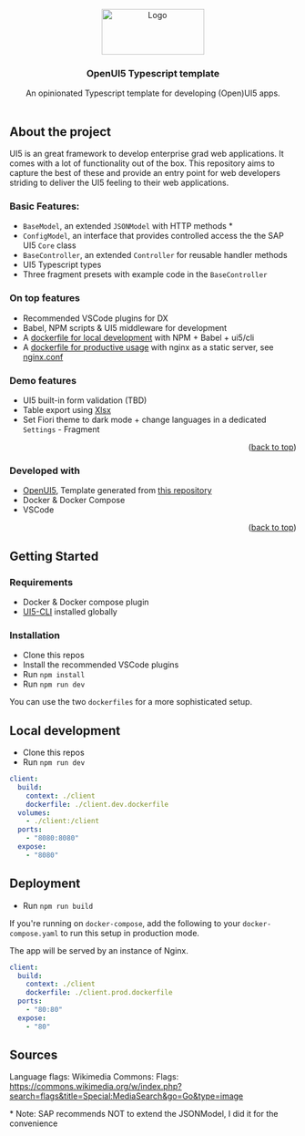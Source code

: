 <div id="top"></div>

<!-- PROJECT LOGO -->
<br />
<div align="center">
  <a href="https://github.com/cpro-iot">
    <img src="https://cpro-karriere.com/image/LOGO/doefwYl1s92eauMm83CoxrkXnOM76tazOd1RDgVzXeyn6h" alt="Logo" width="180" height="80">
  </a>
  
<h3 align="center">OpenUI5 Typescript template</h3>

  <p align="center">
  An opinionated Typescript template for developing (Open)UI5 apps. 
    <br />
    <br />
  </p>
</div>

## About the project

UI5 is an great framework to develop enterprise grad web applications. It comes with a lot of functionality out of the box. This repository aims to capture the best of these and provide an entry point for web developers striding to deliver the UI5 feeling to their web applications.

### Basic Features:

- `BaseModel`, an extended `JSONModel` with HTTP methods \*
- `ConfigModel`, an interface that provides controlled access the the SAP UI5 `Core` class
- `BaseController`, an extended `Controller` for reusable handler methods
- UI5 Typescript types
- Three fragment presets with example code in the `BaseController`

### On top features

- Recommended VSCode plugins for DX
- Babel, NPM scripts & UI5 middleware for development
- A [dockerfile for local development](./client.dev.dockerfile) with NPM + Babel + ui5/cli
- A [dockerfile for productive usage](client.prod.dockerfile) with nginx as a static server, see [nginx.conf](./nginx.conf)

### Demo features

- UI5 built-in form validation (TBD)
- Table export using [Xlsx](https://www.npmjs.com/package/xlsx)
- Set Fiori theme to dark mode + change languages in a dedicated `Settings` - Fragment

<p align="right">(<a href="#top">back to top</a>)</p>

### Developed with

- [OpenUI5](https://openui5.org/), Template generated from [this repository](https://github.com/SAP/openui5-basic-template-app)
- Docker & Docker Compose
- VSCode

<p align="right">(<a href="#top">back to top</a>)</p>

## Getting Started

### Requirements

- Docker & Docker compose plugin
- [UI5-CLI](https://sap.github.io/ui5-tooling/pages/CLI/) installed globally

### Installation

- Clone this repos
- Install the recommended VSCode plugins
- Run `npm install`
- Run `npm run dev`

You can use the two `dockerfiles` for a more sophisticated setup.

## Local development

- Clone this repos
- Run `npm run dev`

```yaml
client:
  build:
    context: ./client
    dockerfile: ./client.dev.dockerfile
  volumes:
    - ./client:/client
  ports:
    - "8080:8080"
  expose:
    - "8080"
```

## Deployment

- Run `npm run build`

If you're running on `docker-compose`, add the following to your `docker-compose.yaml` to run this setup in production mode.

The app will be served by an instance of Nginx.

```yaml
client:
  build:
    context: ./client
    dockerfile: ./client.prod.dockerfile
  ports:
    - "80:80"
  expose:
    - "80"
```

## Sources

Language flags: Wikimedia Commons: Flags: https://commons.wikimedia.org/w/index.php?search=flags&title=Special:MediaSearch&go=Go&type=image

\* Note: SAP recommends NOT to extend the JSONModel, I did it for the convenience
